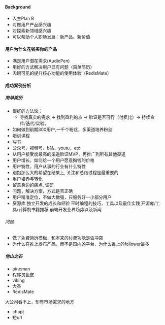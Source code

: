 
#### Background

- 人生Plan B
- 对做用户产品感兴趣
- 对探索新领域感兴趣
- 可以帮助个人职场发展：新产品，新价值

#### 用户为什么花钱买你的产品

- 满足用户潜在需求(AudioPen)
- 用好的方式解决用户已有问题（简单简历）
- 肉眼可见的提升核心功能的使用体验（RedisMate）

#### 成功案例分析

##### 简单简历
- 很好的方法论：
  - 寻找真实的需求 -> 找到盈利的点 -> 验证是否可行（付费比）-> 持续宣传/迭代/实验。
- 如何做到前期300用户,一千个粉丝，多渠道培养粉丝
 - 培训课程
 - 写书
 - 公众号，视频号，b站，youtu，etc
 - 从用户接受度最高的渠道验证MVP，再推广到所有其他渠道
- 用户增长，如何给一个用户愿意掏钱的价格
 - 用户特性，用户从事的行业有什么特性
- 别抱那么大的希望在结果上, 关注和总结过程是最重要的
- 用户培养与转化
- 留意身边的痛点, 调研
- 问题，解决方案，方式是否正确
- 用户精准定位，不做大做强，只服务好一小部分用户
- 资源库
独立开发的成长和经验
平时编程的技巧，工具以及最佳实践
开源库/工具/计算机书籍推荐
前端开发业界趋势以及新闻

###### 问题
- 做了免费简历模板，和本来的付费功能是否冲突
- 为什么在推上发布产品，而不是国内的平台，为什么推上的follower最多

##### 他山之石
- pincman
- 程序员鱼皮
- viking
- 大圣
- RedisMate

大公司看不上，却有市场需求的地方
- chapt
- 短url


